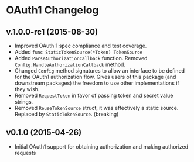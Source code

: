 # OAuth1 Changelog

## v.1.0.0-rc1 (2015-08-30)

* Improved OAuth 1 spec compliance and test coverage.
* Added `func StaticTokenSource(*Token) TokenSource`
* Added `ParseAuthorizationCallback` function. Removed `Config.HandleAuthorizationCallback` method.
* Changed `Config` method signatures to allow an interface to be defined for the OAuth1 authorization flow. Gives users of this package (and downstream packages) the freedom to use other implementations if they wish.
* Removed `RequestToken` in favor of passing token and secret value strings.
* Removed `ReuseTokenSource` struct, it was effectively a static source. Replaced by `StaticTokenSource`. (breaking)

## v0.1.0 (2015-04-26)

* Initial OAuth1 support for obtaining authorization and making authorized requests